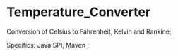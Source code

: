 # Temperature_Converter

Conversion of Celsius to Fahrenheit, Kelvin and Rankine;

Specifics:
Java SPI,
Maven ;
